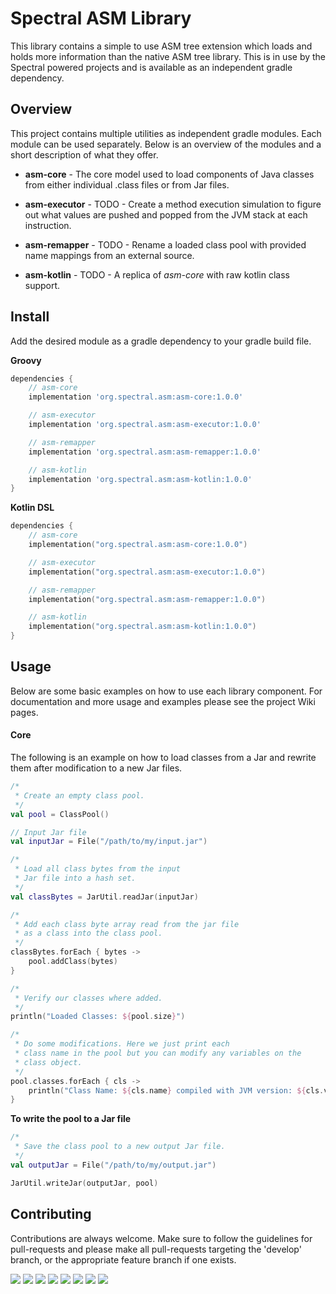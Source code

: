 # Spectral ASM Library
This library contains a simple to use ASM tree extension which loads and holds
more information than the native ASM tree library. This is in use by the Spectral
powered projects and is available as an independent gradle dependency.

## Overview
This project contains multiple utilities as independent gradle modules. Each module
can be used separately. Below is an overview of the modules and a short description of 
what they offer.

- **asm-core** - The core model used to load components of Java classes from either individual .class files
or from Jar files.

- **asm-executor** - TODO - Create a method execution simulation to figure out what values are pushed
and popped from the JVM stack at each instruction.

- **asm-remapper** - TODO - Rename a loaded class pool with provided name mappings from an external source.

- **asm-kotlin** - TODO - A replica of *asm-core* with raw kotlin class support.

## Install
Add the desired module as a gradle dependency to your gradle build file.

**Groovy**
```groovy
dependencies {
    // asm-core
    implementation 'org.spectral.asm:asm-core:1.0.0'

    // asm-executor
    implementation 'org.spectral.asm:asm-executor:1.0.0'

    // asm-remapper
    implementation 'org.spectral.asm:asm-remapper:1.0.0'

    // asm-kotlin
    implementation 'org.spectral.asm:asm-kotlin:1.0.0'
}
```

**Kotlin DSL**
```kotlin
dependencies {
    // asm-core
    implementation("org.spectral.asm:asm-core:1.0.0")

    // asm-executor
    implementation("org.spectral.asm:asm-executor:1.0.0")

    // asm-remapper
    implementation("org.spectral.asm:asm-remapper:1.0.0")

    // asm-kotlin
    implementation("org.spectral.asm:asm-kotlin:1.0.0")
}
```

## Usage

Below are some basic examples on how to use each library component. For documentation and more usage and examples
please see the project Wiki pages.

#### Core
The following is an example on how to load classes from a Jar and rewrite them after modification
to a new Jar files.

```kotlin
/*
 * Create an empty class pool.
 */
val pool = ClassPool()

// Input Jar file
val inputJar = File("/path/to/my/input.jar")

/*
 * Load all class bytes from the input
 * Jar file into a hash set.
 */
val classBytes = JarUtil.readJar(inputJar)

/*
 * Add each class byte array read from the jar file
 * as a class into the class pool.
 */
classBytes.forEach { bytes ->
    pool.addClass(bytes)
}

/*
 * Verify our classes where added.
 */
println("Loaded Classes: ${pool.size}")

/*
 * Do some modifications. Here we just print each
 * class name in the pool but you can modify any variables on the
 * class object.
 */
pool.classes.forEach { cls ->
    println("Class Name: ${cls.name} compiled with JVM version: ${cls.version}")
}
```

**To write the pool to a Jar file**
```kotlin
/*
 * Save the class pool to a new output Jar file.
 */
val outputJar = File("/path/to/my/output.jar")

JarUtil.writeJar(outputJar, pool)
```

## Contributing
Contributions are always welcome. Make sure to follow the guidelines for pull-requests and please make
all pull-requests targeting the 'develop' branch, or the appropriate feature branch if one exists.

[![](https://sourcerer.io/fame/kyle-escobar/spectral-powered/asm/images/0)](https://sourcerer.io/fame/kyle-escobar/spectral-powered/asm/links/0)
[![](https://sourcerer.io/fame/kyle-escobar/spectral-powered/asm/images/1)](https://sourcerer.io/fame/kyle-escobar/spectral-powered/asm/links/1)
[![](https://sourcerer.io/fame/kyle-escobar/spectral-powered/asm/images/2)](https://sourcerer.io/fame/kyle-escobar/spectral-powered/asm/links/2)
[![](https://sourcerer.io/fame/kyle-escobar/spectral-powered/asm/images/3)](https://sourcerer.io/fame/kyle-escobar/spectral-powered/asm/links/3)
[![](https://sourcerer.io/fame/kyle-escobar/spectral-powered/asm/images/4)](https://sourcerer.io/fame/kyle-escobar/spectral-powered/asm/links/4)
[![](https://sourcerer.io/fame/kyle-escobar/spectral-powered/asm/images/5)](https://sourcerer.io/fame/kyle-escobar/spectral-powered/asm/links/5)
[![](https://sourcerer.io/fame/kyle-escobar/spectral-powered/asm/images/6)](https://sourcerer.io/fame/kyle-escobar/spectral-powered/asm/links/6)
[![](https://sourcerer.io/fame/kyle-escobar/spectral-powered/asm/images/7)](https://sourcerer.io/fame/kyle-escobar/spectral-powered/asm/links/7)